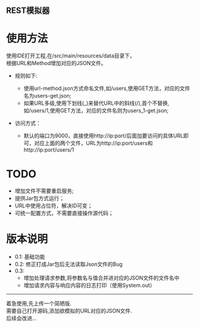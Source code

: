 REST模拟器
----

# 使用方法
使用IDE打开工程,在/src/main/resources/data目录下，  
根据URL和Method增加对应的JSON文件。

* 规则如下:
    * 使用url-method.json方式命名文件,如/users,使用GET方法，对应的文件名为users-get.json;
    * 如果URL多级,使用下划线(_)来替代URL中的斜线(/),首个不替换,如/users/1,使用GET方法，对应的文件名则为users_1-get.json;

* 访问方式：
    * 默认的端口为9000，直接使用http://ip:port/后面加要访问的具体URL即可，对应上面的两个文件，URL为http://ip:port/users和http://ip:port/users/1
    
# TODO
* 增加文件不需要重启服务;
* 提供Jar包方式运行；
* URL中使用占位符，解决ID可变；
* 可统一配置方式，不需要直接操作源代码；

# 版本说明
* 0.1: 基础功能
* 0.2: 修正打成Jar包后无法读取Json文件的Bug
* 0.3: 
    * 增加处理请求参数,将参数名与值合并进对应的JSON文件的文件名中
    * 增加请求内容与响应内容的日志打印（使用System.out）

----
着急使用,先上传一个简陋版.  
需要自己打开源码,添加欲模拟的URL对应的JSON文件.  
后续会改进...
